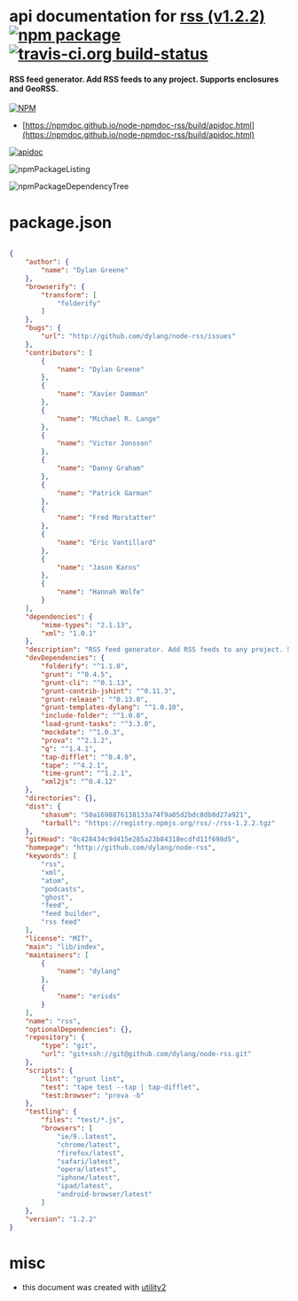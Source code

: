 # api documentation for  [rss (v1.2.2)](http://github.com/dylang/node-rss)  [![npm package](https://img.shields.io/npm/v/npmdoc-rss.svg?style=flat-square)](https://www.npmjs.org/package/npmdoc-rss) [![travis-ci.org build-status](https://api.travis-ci.org/npmdoc/node-npmdoc-rss.svg)](https://travis-ci.org/npmdoc/node-npmdoc-rss)
#### RSS feed generator. Add RSS feeds to any project. Supports enclosures and GeoRSS.

[![NPM](https://nodei.co/npm/rss.png?downloads=true&downloadRank=true&stars=true)](https://www.npmjs.com/package/rss)

- [https://npmdoc.github.io/node-npmdoc-rss/build/apidoc.html](https://npmdoc.github.io/node-npmdoc-rss/build/apidoc.html)

[![apidoc](https://npmdoc.github.io/node-npmdoc-rss/build/screenCapture.buildCi.browser.%252Ftmp%252Fbuild%252Fapidoc.html.png)](https://npmdoc.github.io/node-npmdoc-rss/build/apidoc.html)

![npmPackageListing](https://npmdoc.github.io/node-npmdoc-rss/build/screenCapture.npmPackageListing.svg)

![npmPackageDependencyTree](https://npmdoc.github.io/node-npmdoc-rss/build/screenCapture.npmPackageDependencyTree.svg)



# package.json

```json

{
    "author": {
        "name": "Dylan Greene"
    },
    "browserify": {
        "transform": [
            "folderify"
        ]
    },
    "bugs": {
        "url": "http://github.com/dylang/node-rss/issues"
    },
    "contributors": [
        {
            "name": "Dylan Greene"
        },
        {
            "name": "Xavier Damman"
        },
        {
            "name": "Michael R. Lange"
        },
        {
            "name": "Victor Jonsson"
        },
        {
            "name": "Danny Graham"
        },
        {
            "name": "Patrick Garman"
        },
        {
            "name": "Fred Morstatter"
        },
        {
            "name": "Eric Vantillard"
        },
        {
            "name": "Jason Karns"
        },
        {
            "name": "Hannah Wolfe"
        }
    ],
    "dependencies": {
        "mime-types": "2.1.13",
        "xml": "1.0.1"
    },
    "description": "RSS feed generator. Add RSS feeds to any project. Supports enclosures and GeoRSS.",
    "devDependencies": {
        "folderify": "^1.1.0",
        "grunt": "^0.4.5",
        "grunt-cli": "^0.1.13",
        "grunt-contrib-jshint": "^0.11.3",
        "grunt-release": "^0.13.0",
        "grunt-templates-dylang": "^1.0.10",
        "include-folder": "^1.0.0",
        "load-grunt-tasks": "^3.3.0",
        "mockdate": "^1.0.3",
        "prova": "^2.1.2",
        "q": "^1.4.1",
        "tap-difflet": "^0.4.0",
        "tape": "^4.2.1",
        "time-grunt": "^1.2.1",
        "xml2js": "^0.4.12"
    },
    "directories": {},
    "dist": {
        "shasum": "50a1698876138133a74f9a05d2bdc8db8d27a921",
        "tarball": "https://registry.npmjs.org/rss/-/rss-1.2.2.tgz"
    },
    "gitHead": "0c428434c9d415e285a23b84318ecdfd11f698d5",
    "homepage": "http://github.com/dylang/node-rss",
    "keywords": [
        "rss",
        "xml",
        "atom",
        "podcasts",
        "ghost",
        "feed",
        "feed builder",
        "rss feed"
    ],
    "license": "MIT",
    "main": "lib/index",
    "maintainers": [
        {
            "name": "dylang"
        },
        {
            "name": "erisds"
        }
    ],
    "name": "rss",
    "optionalDependencies": {},
    "repository": {
        "type": "git",
        "url": "git+ssh://git@github.com/dylang/node-rss.git"
    },
    "scripts": {
        "lint": "grunt lint",
        "test": "tape test --tap | tap-difflet",
        "test:browser": "prova -b"
    },
    "testling": {
        "files": "test/*.js",
        "browsers": [
            "ie/9..latest",
            "chrome/latest",
            "firefox/latest",
            "safari/latest",
            "opera/latest",
            "iphone/latest",
            "ipad/latest",
            "android-browser/latest"
        ]
    },
    "version": "1.2.2"
}
```



# misc
- this document was created with [utility2](https://github.com/kaizhu256/node-utility2)
